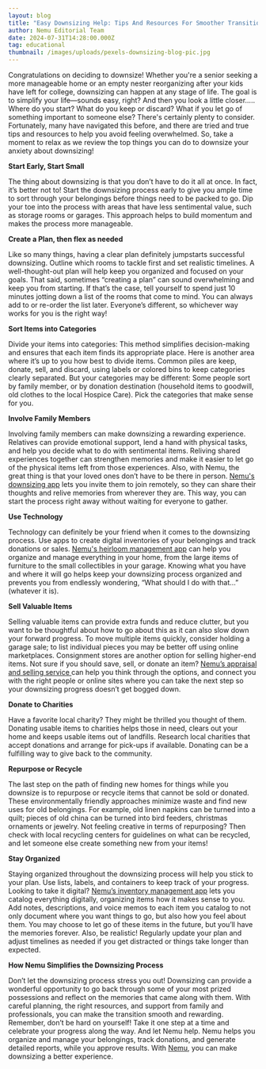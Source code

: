 ```yaml
---
layout: blog
title: "Easy Downsizing Help: Tips And Resources For Smoother Transitions"
author: Nemu Editorial Team
date: 2024-07-31T14:28:00.000Z
tag: educational
thumbnail: /images/uploads/pexels-downsizing-blog-pic.jpg
---
```

Congratulations on deciding to downsize! Whether you're a senior seeking a more manageable home or an empty nester reorganizing after your kids have left for college, downsizing can happen at any stage of life. The goal is to simplify your life—sounds easy, right? And then you look a little closer…..  Where do you start? What do you keep or discard? What if you let go of something important to someone else? There's certainly plenty to consider. Fortunately, many have navigated this before, and there are tried and true tips and resources to help you avoid feeling overwhelmed. So, take a moment to relax as we review the top things you can do to downsize your anxiety about downsizing!

**Start Early, Start Small**

The thing about downsizing is that you don’t have to do it all at once. In fact, it’s better not to!  Start the downsizing process early to give you ample time to sort through your belongings before things need to be packed to go. Dip your toe into the process with areas that have less sentimental value, such as storage rooms or garages. This approach helps to build momentum and makes the process more manageable.

**Create a Plan, then flex as needed**

Like so many things, having a clear plan definitely jumpstarts successful downsizing. Outline which rooms to tackle first and set realistic timelines. A well-thought-out plan will help keep you organized and focused on your goals. That said, sometimes “creating a plan” can sound overwhelming and keep you from starting. If that’s the case, tell yourself to spend just 10 minutes jotting down a list of the rooms that come to mind. You can always add to or re-order the list later. Everyone’s different, so whichever way works for you is the right way!

**Sort Items into Categories**

Divide your items into categories: This method simplifies decision-making and ensures that each item finds its appropriate place. Here is another area where it’s up to you how best to divide items. Common piles are keep, donate, sell, and discard, using labels or colored bins to keep categories clearly separated. But your categories may be different: Some people sort by family member, or by donation destination (household items to goodwill, old clothes to the local Hospice Care). Pick the categories that make sense for you.

**Involve Family Members**

Involving family members can make downsizing a rewarding experience. Relatives can provide emotional support, lend a hand with physical tasks, and help you decide what to do with sentimental items. Reliving shared experiences together can strengthen memories and make it easier to let go of the physical items left from those experiences. Also, with Nemu, the great thing is that your loved ones don’t have to be there in person. [Nemu's downsizing app](https://www.mynemu.com/downsizing) lets you invite them to join remotely, so they can share their thoughts and relive memories from wherever they are. This way, you can start the process right away without waiting for everyone to gather.

**Use Technology**

Technology can definitely be your friend when it comes to the downsizing process. Use apps to  create digital inventories of your belongings and track donations or sales. [Nemu's heirloom management app](https://www.mynemu.com/downsizing) can help you organize and manage everything in your home, from the large items of furniture to the small collectibles in your garage. Knowing what you have and where it will go helps keep your downsizing process organized and prevents you from endlessly wondering, “What should I do with that…” (whatever it is).

**Sell Valuable Items**

Selling valuable items can provide extra funds and reduce clutter, but you want to be thoughtful about how to go about this as it can also slow down your forward progress. To move multiple items quickly, consider holding a garage sale; to list individual pieces you may be better off using online marketplaces. Consignment stores are another option for selling higher-end items. Not sure if you should save, sell, or donate an item? [Nemu’s appraisal and selling service ](https://www.mynemu.com/)can help you think through the options, and connect you with the right people or online sites where you can take the next step so your downsizing progress doesn’t get bogged down.

**Donate to Charities**

Have a favorite local charity? They might be thrilled you thought of them. Donating usable items to charities helps those in need, clears out your home and keeps usable items out of landfills. Research local charities that accept donations and arrange for pick-ups if available. Donating can be a fulfilling way to give back to the community.

**Repurpose or Recycle**

The last step on the path of finding new homes for things while you downsize is to repurpose or recycle items that cannot be sold or donated. These environmentally friendly approaches minimize waste and find new uses for old belongings. For example, old linen napkins can be turned into a quilt; pieces of old china can be turned into bird feeders, christmas ornaments or jewelry. Not feeling creative in terms of repurposing? Then check with local recycling centers for guidelines on what can be recycled, and let someone else create something new from your items!

**Stay Organized**

Staying organized throughout the downsizing process will help you stick to your plan. Use lists, labels, and containers to keep track of your progress. Looking to take it digital? [Nemu’s inventory management app](https://www.mynemu.com/) lets you catalog everything digitally, organizing items how it makes sense to you. Add notes, descriptions, and voice memos to each item you catalog to not only document where you want things to go, but also how you feel about them. You may choose to let go of these items in the future, but you’ll have the memories forever.  Also, be realistic! Regularly update your plan and adjust timelines as needed if you get distracted or things take longer than expected.

**How Nemu Simplifies the Downsizing Process**

Don’t let the downsizing process stress you out! Downsizing can provide a wonderful opportunity to go back through some of your most prized possessions and reflect on the memories that came along with them. With careful planning, the right resources, and support from family and professionals, you can make the transition smooth and rewarding. Remember, don’t be hard on yourself!  Take it one step at a time and celebrate your progress along the way. And let Nemu help. Nemu helps you organize and manage your belongings, track donations, and generate detailed reports, while you approve results. With [Nemu](http://www.mynemu.com/downsizing), you can make downsizing a better experience.
